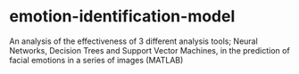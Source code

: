 # emotion-identification-model
An analysis of the effectiveness of 3 different analysis tools; Neural Networks, Decision Trees and Support Vector Machines, in the prediction of facial emotions in a series of images (MATLAB)
